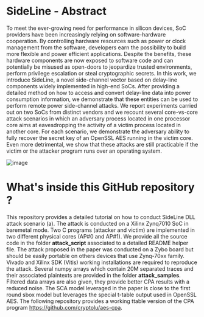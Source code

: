 # SideLine - Abstract

To meet the ever-growing need for performance in silicon devices, SoC providers have been increasingly relying on software-hardware cooperation. By controlling hardware resources such as power or clock management from the software, developers earn the possibility to build more flexible and power efficient applications. Despite the benefits, these hardware components are now exposed to software code and can potentially be misused as open-doors to jeopardize trusted environments, perform privilege escalation or steal cryptographic secrets. In this work, we introduce SideLine, a novel side-channel vector based on delay-line components widely implemented in high-end SoCs. After providing a detailed method on how to access and convert delay-line data into power consumption information, we demonstrate that these entities can be used to perform remote power side-channel attacks. We report experiments carried out on two SoCs from distinct vendors and we recount several core-vs-core attack scenarios in which an adversary process located in one processor core aims at eavesdropping the activity of a victim process located in another core. For each scenario, we demonstrate the adversary ability to fully recover the secret key of an OpenSSL AES running in the victim core. Even more detrimental, we show that these attacks are still practicable if the victim or the attacker program runs over an operating system.

![image](https://user-images.githubusercontent.com/67143135/85726797-bac67600-b6f6-11ea-9162-8daf8975c3bd.png)

# What's inside this GitHub repository ?

This repository provides a detailed tutorial on how to conduct SideLine DLL attack scenario (a). The attack is conducted on a Xilinx Zynq7010 SoC in baremetal mode. Two C programs (attacker and victim) are implemented in two different physical cores (AP#0 and AP#1). We provide all the source code in the folder **attack_script** associated to a detailed README helper file. The attack proposed in the paper was conducted on a Zybo board but should be easily portable on others devices that use Zynq-70xx family. Vivado and Xilinx SDK (Vitis) working installations are required to reproduce the attack.
Several numpy arrays which contain 20M separated traces and their associated plaintexts are provided in the folder **attack_samples**. Filtered data arrays are also given, they provide better CPA results with a reduced noise. 
The SCA model leveraged in the paper is close to the first round sbox model but leverages the special t-table output used in OpenSSL AES. The following repository provides a working ttable version of the CPA program https://github.com/cryptolu/aes-cpa.




